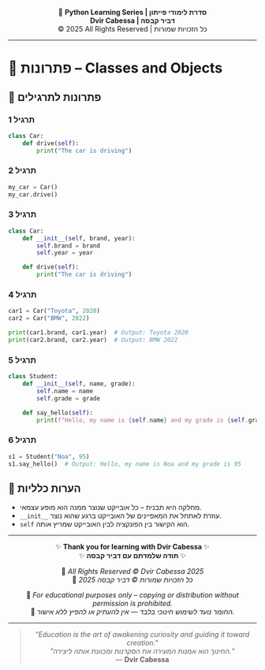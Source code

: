 <!-- DC_HEADER_START -->
<div align="center">

🐍 **Python Learning Series | סדרת לימודי פייתון**  
**Dvir Cabessa | דביר קבסה**  
© 2025 All Rights Reserved | כל הזכויות שמורות

</div>

---
<!-- DC_HEADER_END -->

# 📘 פתרונות – Classes and Objects

## 🧪 פתרונות לתרגילים

### תרגיל 1
```python
class Car:
    def drive(self):
        print("The car is driving")
```

### תרגיל 2
```python
my_car = Car()
my_car.drive()
```

### תרגיל 3
```python
class Car:
    def __init__(self, brand, year):
        self.brand = brand
        self.year = year

    def drive(self):
        print("The car is driving")
```

### תרגיל 4
```python
car1 = Car("Toyota", 2020)
car2 = Car("BMW", 2022)

print(car1.brand, car1.year)  # Output: Toyota 2020
print(car2.brand, car2.year)  # Output: BMW 2022
```

### תרגיל 5
```python
class Student:
    def __init__(self, name, grade):
        self.name = name
        self.grade = grade

    def say_hello(self):
        print(f"Hello, my name is {self.name} and my grade is {self.grade}")
```

### תרגיל 6
```python
s1 = Student("Noa", 95)
s1.say_hello()  # Output: Hello, my name is Noa and my grade is 95
```

## 💬 הערות כלליות

* מחלקה היא תבנית – כל אובייקט שנוצר ממנה הוא מופע עצמאי.
* `__init__` עוזרת לאתחל את המאפיינים של האובייקט ברגע שהוא נוצר.
* `self` הוא הקישור בין הפונקציה לבין האובייקט שמריץ אותה.

<!-- DC_FOOTER_START -->
---

<div align="center">

✨ **Thank you for learning with Dvir Cabessa** ✨  
✨ **תודה שלמדתם עם דביר קבסה** ✨  

📘 *All Rights Reserved © Dvir Cabessa 2025*  
📘 *כל הזכויות שמורות © דביר קבסה 2025*  

🔗 *For educational purposes only – copying or distribution without permission is prohibited.*  
🔗 *החומר נועד לשימוש חינוכי בלבד — אין להעתיק או להפיץ ללא אישור.*

---

> _"Education is the art of awakening curiosity and guiding it toward creation."_  
> _"החינוך הוא אמנות המעירה את הסקרנות ומכוונת אותה ליצירה."_  
> — **Dvir Cabessa**

</div>
<!-- DC_FOOTER_END -->

